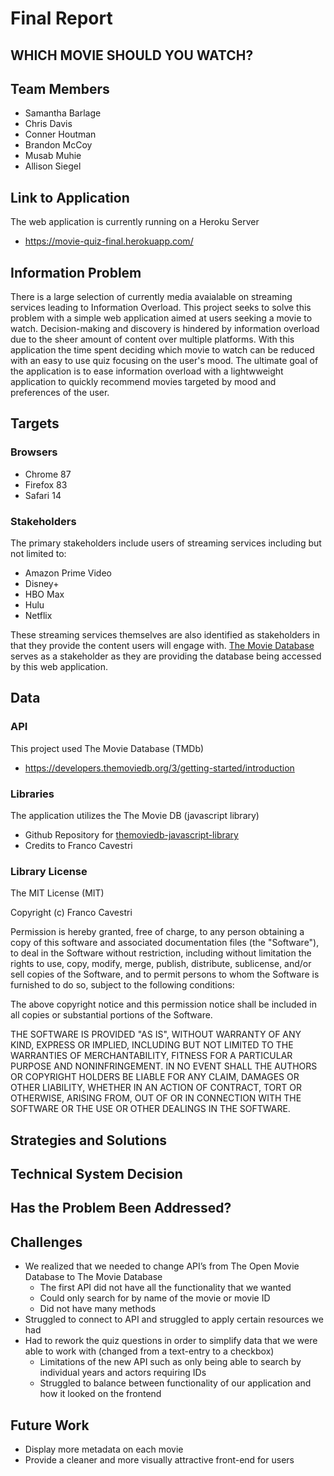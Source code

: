 # Final Report
 
## WHICH MOVIE SHOULD YOU WATCH?

## Team Members
* Samantha Barlage
* Chris Davis 
* Conner Houtman
* Brandon McCoy
* Musab Muhie
* Allison Siegel 

## Link to Application
The web application is currently running on a Heroku Server
* https://movie-quiz-final.herokuapp.com/

## Information Problem
There is a large selection of currently media avaialable on streaming services leading to Information Overload. This project seeks to solve this problem with a simple web application aimed at users seeking a movie to watch. Decision-making and discovery is hindered by information overload due to the sheer amount of content over multiple platforms. With this application the time spent deciding which movie to watch can be reduced with an easy to use quiz focusing on the user's mood. The ultimate goal of the application is to ease information overload with a lightwweight application to quickly recommend movies targeted by mood and preferences of the user. 

## Targets
### Browsers
* Chrome 87
* Firefox 83 
* Safari 14

### Stakeholders

The primary stakeholders include users of streaming services including but not limited to:
* Amazon Prime Video
* Disney+
* HBO Max
* Hulu
* Netflix

These streaming services themselves are also identified as stakeholders in that they provide the content users will engage with. [The Movie Database](https://www.themoviedb.org) serves as a stakeholder as they are providing the database being accessed by this web application.

## Data
### API
This project used The Movie Database (TMDb)
* https://developers.themoviedb.org/3/getting-started/introduction

### Libraries
The application utilizes the The Movie DB (javascript library) 
* Github Repository for [themoviedb-javascript-library](https://github.com/cavestri/themoviedb-javascript-library/) 
* Credits to Franco Cavestri 

### Library License

The MIT License (MIT)

Copyright (c) Franco Cavestri

Permission is hereby granted, free of charge, to any person obtaining a copy of this software and associated documentation files (the "Software"), to deal in the Software without restriction, including without limitation the rights to use, copy, modify, merge, publish, distribute, sublicense, and/or sell copies of the Software, and to permit persons to whom the Software is furnished to do so, subject to the following conditions:

The above copyright notice and this permission notice shall be included in all copies or substantial portions of the Software.

THE SOFTWARE IS PROVIDED "AS IS", WITHOUT WARRANTY OF ANY KIND, EXPRESS OR IMPLIED, INCLUDING BUT NOT LIMITED TO THE WARRANTIES OF MERCHANTABILITY, FITNESS FOR A PARTICULAR PURPOSE AND NONINFRINGEMENT. IN NO EVENT SHALL THE AUTHORS OR COPYRIGHT HOLDERS BE LIABLE FOR ANY CLAIM, DAMAGES OR OTHER LIABILITY, WHETHER IN AN ACTION OF CONTRACT, TORT OR OTHERWISE, ARISING FROM, OUT OF OR IN CONNECTION WITH THE SOFTWARE OR THE USE OR OTHER DEALINGS IN THE SOFTWARE.

## Strategies and Solutions

## Technical System Decision

## Has the Problem Been Addressed?

## Challenges
* We realized that we needed to change API’s from The Open Movie Database to The Movie Database
    * The first API did not have all the functionality that we wanted
    * Could only search for by name of the movie or movie ID
    * Did not have many methods
* Struggled to connect to API and struggled to apply certain resources we had
* Had to rework the quiz questions in order to simplify data that we were able to work with (changed from a text-entry to a checkbox)
    * Limitations of the new API such as only being able to search by individual years and actors requiring IDs
    * Struggled to balance between functionality of our application and how it looked on the frontend

## Future Work
* Display more metadata on each movie
* Provide a cleaner and more visually attractive front-end for users


